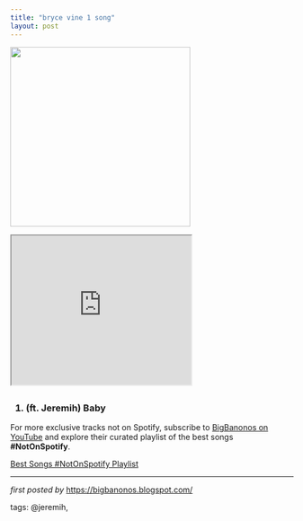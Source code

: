 ```yaml
---
title: "bryce vine 1 song"
layout: post
---
```

<a href="https://blogger.googleusercontent.com/img/b/R29vZ2xl/AVvXsEhRYHQp8QfW-E0YIaQWkLArGppMSAQHYOoC8husNviQ783bPq6VQkJOneJpDWHLhzSLH3ZWFY3ZmSN5ethiTzS7vLbPySeYpw9xfDjtkKnZoGbf8iUyG8iyNAmyHjwffmg8KGafFhExcaw/s1280/best-songs-by-hinds.png"><img border="0" data-original-height="720" data-original-width="1280" src="https://blogger.googleusercontent.com/img/b/R29vZ2xl/AVvXsEhRYHQp8QfW-E0YIaQWkLArGppMSAQHYOoC8husNviQ783bPq6VQkJOneJpDWHLhzSLH3ZWFY3ZmSN5ethiTzS7vLbPySeYpw9xfDjtkKnZoGbf8iUyG8iyNAmyHjwffmg8KGafFhExcaw/s320/best-songs-by-hinds.png" width="320" /></a>
<br /><div class="separator" ><div class="separator"><iframe allowfullscreen="" class="BLOG_video_class" height="266" src="https://www.youtube.com/embed/Z3fMY5mVxVw" width="320" youtube-src-id="Z3fMY5mVxVw"></iframe></div><h2></h2><h3><ol><li>(ft. Jeremih) Baby</li></ol></h3></div>

<!--Subscribe and Playlist Links-->
<div>
    <p>For more exclusive tracks not on Spotify, subscribe to <a href="https://www.youtube.com/@BigBanonos" target="_blank">BigBanonos on YouTube</a> and explore their curated playlist of the best songs <strong>#NotOnSpotify</strong>.</p>
    <p><a href="https://www.youtube.com/playlist?list=PLtuNtuTatqI0kFahUCbtbfenC_ET5O_tr" target="_blank">Best Songs #NotOnSpotify Playlist<br /></a></p></div>

<hr />

<p><em>first posted by</em> <a href="https://bigbanonos.blogspot.com/" rel="noopener" target="_new">https://bigbanonos.blogspot.com/</a></p>

<p>tags: @jeremih,</p>
